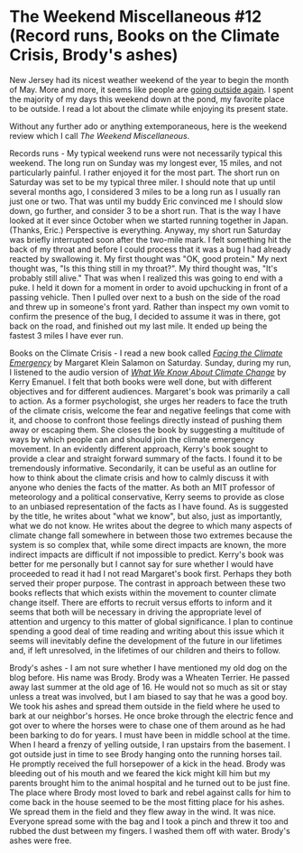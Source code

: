 # The Weekend Miscellaneous #12 (Record runs, Books on the Climate Crisis, Brody's ashes)

New Jersey had its nicest weather weekend of the year to begin the month of May. More and more, it seems like people are [going outside again](https://blogofjake.com/2020/04/23/going-outside-again/). I spent the majority of my days this weekend down at the pond, my favorite place to be outside. I read a lot about the climate while enjoying its present state.

Without any further ado or anything extemporaneous, here is the weekend review which I call  _The Weekend Miscellaneous_.

Records runs - My typical weekend runs were not necessarily typical this weekend. The long run on Sunday was my longest ever, 15 miles, and not particularly painful. I rather enjoyed it for the most part. The short run on Saturday was set to be my typical three miler. I should note that up until several months ago, I considered 3 miles to be a long run as I usually ran just one or two. That was until my buddy Eric convinced me I should slow down, go further, and consider 3 to be a short run. That is the way I have looked at it ever since October when we started running together in Japan. (Thanks, Eric.) Perspective is everything. Anyway, my short run Saturday was briefly interrupted soon after the two-mile mark. I felt something hit the back of my throat and before I could process that it was a bug I had already reacted by swallowing it. My first thought was "OK, good protein." My next thought was, "Is this thing still in my throat?". My third thought was, "It's probably still alive." That was when I realized this was going to end with a puke. I held it down for a moment in order to avoid upchucking in front of a passing vehicle. Then I pulled over next to a bush on the side of the road and threw up in someone's front yard. Rather than inspect my own vomit to confirm the presence of the bug, I decided to assume it was in there, got back on the road, and finished out my last mile. It ended up being the fastest 3 miles I have ever run.

Books on the Climate Crisis - I read a new book called _[Facing the Climate Emergency](https://www.amazon.com/Facing-Climate-Emergency-Transform-Yourself/dp/0865719411)_ by Margaret Klein Salamon on Saturday. Sunday, during my run, I listened to the audio version of _[What We Know About Climate Change](https://www.amazon.com/What-About-Climate-Change-Press/dp/0262018438)_ by Kerry Emanuel. I felt that both books were well done, but with different objectives and for different audiences. Margaret's book was primarily a call to action. As a former psychologist, she urges her readers to face the truth of the climate crisis, welcome the fear and negative feelings that come with it, and choose to confront those feelings directly instead of pushing them away or escaping them. She closes the book by suggesting a multitude of ways by which people can and should join the climate emergency movement. In an evidently different approach, Kerry's book sought to provide a clear and straight forward summary of the facts. I found it to be tremendously informative. Secondarily, it can be useful as an outline for how to think about the climate crisis and how to calmly discuss it with anyone who denies the facts of the matter. As both an MIT professor of meteorology and a political conservative, Kerry seems to provide as close to an unbiased representation of the facts as I have found. As is suggested by the title, he writes about "what we know", but also, just as importantly, what we do not know. He writes about the degree to which many aspects of climate change fall somewhere in between those two extremes because the system is so complex that, while some direct impacts are known, the more indirect impacts are difficult if not impossible to predict. Kerry's book was better for me personally but I cannot say for sure whether I would have proceeded to read it had I not read Margaret's book first. Perhaps they both served their proper purpose. The contrast in approach between these two books reflects that which exists within the movement to counter climate change itself. There are efforts to recruit versus efforts to inform and it seems that both will be necessary in driving the appropriate level of attention and urgency to this matter of global significance. I plan to continue spending a good deal of time reading and writing about this issue which it seems will inevitably define the development of the future in our lifetimes and, if left unresolved, in the lifetimes of our children and theirs to follow.

Brody's ashes - I am not sure whether I have mentioned my old dog on the blog before. His name was Brody. Brody was a Wheaten Terrier. He passed away last summer at the old age of 16. He would not so much as sit or stay unless a treat was involved, but I am biased to say that he was a good boy. We took his ashes and spread them outside in the field where he used to bark at our neighbor's horses. He once broke through the electric fence and got over to where the horses were to chase one of them around as he had been barking to do for years. I must have been in middle school at the time. When I heard a frenzy of yelling outside, I ran upstairs from the basement. I got outside just in time to see Brody hanging onto the running horses tail. He promptly received the full horsepower of a kick in the head. Brody was bleeding out of his mouth and we feared the kick might kill him but my parents brought him to the animal hospital and he turned out to be just fine. The place where Brody most loved to bark and rebel against calls for him to come back in the house seemed to be the most fitting place for his ashes. We spread them in the field and they flew away in the wind. It was nice. Everyone spread some with the bag and I took a pinch and threw it too and rubbed the dust between my fingers. I washed them off with water. Brody's ashes were free.
